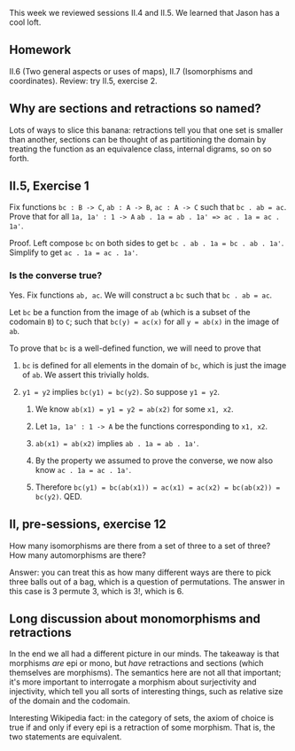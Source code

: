 This week we reviewed sessions II.4 and II.5. We learned that Jason has a cool loft.

## Homework

II.6 (Two general aspects or uses of maps), II.7 (Isomorphisms and coordinates). Review: try II.5, exercise 2.

## Why are sections and retractions so named?

Lots of ways to slice this banana: retractions tell you that one set is smaller than another, sections can be thought of as partitioning the domain by treating the function as an equivalence class, internal digrams, so on so forth.

## II.5, Exercise 1

Fix functions `bc : B -> C`, `ab : A -> B`, `ac : A -> C` such that `bc . ab = ac`. Prove that for all `1a, 1a' : 1 -> A`
`ab . 1a = ab . 1a' => ac . 1a = ac . 1a'`.

Proof. Left compose `bc` on both sides to get `bc . ab . 1a = bc . ab . 1a'`. Simplify to get `ac . 1a = ac . 1a'`.

### Is the converse true?

Yes. Fix functions `ab, ac`. We will construct a `bc` such that `bc . ab = ac`.

Let `bc` be a function from the image of `ab` (which is a subset of the codomain `B`) to `C`; such that `bc(y) = ac(x)`
for all `y = ab(x)` in the image of `ab`.

To prove that `bc` is a well-defined function, we will need to prove that

1. `bc` is defined for all elements in the domain of `bc`, which is just the image of `ab`. We assert this trivially holds.

1. `y1 = y2` implies `bc(y1) = bc(y2)`. So suppose `y1 = y2`.

    1. We know `ab(x1) = y1 = y2 = ab(x2)` for some `x1, x2`.

    1. Let `1a, 1a' : 1 -> A` be the functions corresponding to `x1, x2`.

    1. `ab(x1) = ab(x2)` implies `ab . 1a = ab . 1a'`.

    1. By the property we assumed to prove the converse, we now also know `ac . 1a = ac . 1a'`.

    1. Therefore `bc(y1) = bc(ab(x1)) = ac(x1) = ac(x2) = bc(ab(x2)) = bc(y2)`. QED.
   

## II, pre-sessions, exercise 12

How many isomorphisms are there from a set of three to a set of three? How many automorphisms are there?

Answer: you can treat this as how many different ways are there to pick three balls out of a bag,
which is a question of permutations. The answer in this case is 3 permute 3, which is 3!, which is 6.

## Long discussion about monomorphisms and retractions

In the end we all had a different picture in our minds. The takeaway is that
morphisms _are_ epi or mono, but _have_ retractions and sections (which themselves
are morphisms). The semantics here are not all that important; it's more
important to interrogate a morphism about surjectivity and injectivity, which
tell you all sorts of interesting things, such as relative size of the domain 
and the codomain.

Interesting Wikipedia fact: in the category of sets, the axiom of choice
is true if and only if every epi is a retraction of some morphism. That is,
the two statements are equivalent.
  
